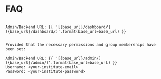 <!--
SPDX-FileCopyrightText: 2025 Thomas Breitner

SPDX-License-Identifier: EUPL-1.2
-->

# FAQ

`````{dropdown} Where is the admin interface?

Admin/Backend URL: {{ '[{base_url}/dashboard/]({base_url}/dashboard/)'.format(base_url=base_url) }}
`````

`````{dropdown} What credentials can I use to log in?

Provided that the necessary permissions and group memberships have been set:

Admin/Backend URL: {{ '[{base_url}/admin/]({base_url}/admin/)'.format(base_url=base_url) }}
Username: <your-institute-email>
Password: <your-institute-password>
`````
